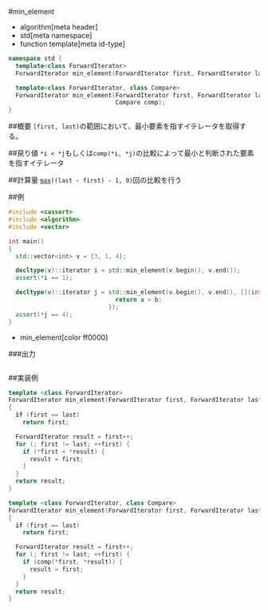 #min_element
* algorithm[meta header]
* std[meta namespace]
* function template[meta id-type]

```cpp
namespace std {
  template<class ForwardIterator>
  ForwardIterator min_element(ForwardIterator first, ForwardIterator last);

  template<class ForwardIterator, class Compare>
  ForwardIterator min_element(ForwardIterator first, ForwardIterator last,
                              Compare comp);
}
```

##概要
`[first, last)`の範囲において、最小要素を指すイテレータを取得する。


##戻り値
`*i < *j`もしくは`comp(*i, *j)`の比較によって最小と判断された要素を指すイテレータ


##計算量
[`max`](/reference/algorithm/max.md)`((last - first) - 1, 0)`回の比較を行う


##例
```cpp
#include <cassert>
#include <algorithm>
#include <vector>

int main()
{
  std::vector<int> v = {3, 1, 4};

  decltype(v)::iterator i = std::min_element(v.begin(), v.end());
  assert(*i == 1);

  decltype(v)::iterator j = std::min_element(v.begin(), v.end(), [](int a, int b) {
                              return a > b;
                            });
  assert(*j == 4);
}
```
* min_element[color ff0000]

###出力
```
```

##実装例
```cpp
template <class ForwardIterator>
ForwardIterator min_element(ForwardIterator first, ForwardIterator last)
{
  if (first == last)
    return first;

  ForwardIterator result = first++;
  for (; first != last; ++first) {
    if (*first < *result) {
      result = first;
    }
  }
  return result;
}

template <class ForwardIterator, class Compare>
ForwardIterator min_element(ForwardIterator first, ForwardIterator last, Compare comp)
{
  if (first == last)
    return first;

  ForwardIterator result = first++;
  for (; first != last; ++first) {
    if (comp(*first, *result)) {
      result = first;
    }
  }
  return result;
}
```


